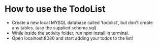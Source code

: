 # How to use the TodoList

+ Create a new local MYSQL database called 'todolist', but don't create any tables. (use the supplied schema.sql)
+ While inside the activity folder, run npm install in terminal.
+ Open localhost:8080 and start adding your todos to the list!
